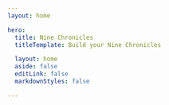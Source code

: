 ```yaml
---
layout: home

hero:
  title: Nine Chronicles
  titleTemplate: Build your Nine Chronicles

  layout: home
  aside: false
  editLink: false
  markdownStyles: false

---
```


<script setup>
import Hero from '../.vitepress/theme/en/Hero.vue'
import WhatIsNineChronicles from '../.vitepress/theme/en/WhatIsNineChronicles.vue'
import ModdingFriendly from '../.vitepress/theme/en/ModdingFriendly.vue'
import OurVision from '../.vitepress/theme/en/OurVision.vue'
import JoinCommunity from '../.vitepress/theme/en/JoinCommunity.vue'
</script>

<div class="VPHome">
  <Hero/>
  <WhatIsNineChronicles/>
  <ModdingFriendly/>
  <JoinCommunity/>
  <OurVision/>
</div>

